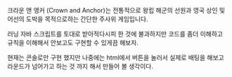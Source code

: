 크라운 앤 앵커 (Crown and Anchor)는 전통적으로 왕립 해군의 선원과 영국 상인 및 어선의 도박을 목적으로하는 간단한 주사위 게임입니다.

러닝 자바 스크립트를 토대로 받아적다시피 한 것에 불과하지만
코드를 좀더 이해하고 규칙을 이해해서 안보고도 구현할 수 있게끔 해보자.

현재는 콘솔로만 구현 했지만
나중에는 html에서 버튼을 눌러서 실제로 배팅을 해보고 라운드가 넘어가고
하는 것 까지 해서 만들어 볼 생각이다.
